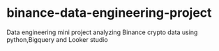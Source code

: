 # binance-data-engineering-project
Data engineering mini project analyzing Binance crypto data using python,Bigquery and Looker studio
